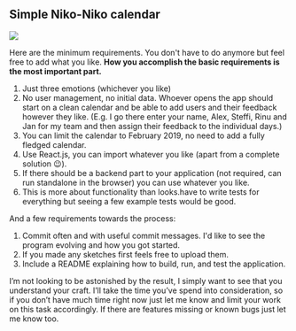 ## Simple Niko-Niko calendar

![](https://www.agilealliance.org/wp-content/uploads/2015/12/Niko-NikoCalendar.png)

Here are the minimum requirements. You don't have to do anymore but feel free to add what you like. **How you accomplish the basic requirements is the most important part.**

1. Just three emotions (whichever you like)
2. No user management, no initial data. Whoever opens the app should start on a clean calendar and be able to add users and their feedback however they like. (E.g. I go there enter your name, Alex, Steffi, Rinu and Jan for my team and then assign their feedback to the individual days.)
3. You can limit the calendar to February 2019, no need to add a fully fledged calendar.
4. Use React.js, you can import whatever you like (apart from a complete solution 😉).
5. If there should be a backend part to your application (not required, can run standalone in the browser) you can use whatever you like.
6. This is more about functionality than looks.have to write tests for everything but seeing a few example tests would be good.

And a few requirements towards the process:

1. Commit often and with useful commit messages. I'd like to see the program evolving and how you got started.
2. If you made any sketches first feels free to upload them.
3. Include a README explaining how to build, run, and test the application.



I’m not looking to be astonished by the result, I simply want to see that you understand your craft. I’ll take the time you’ve spend into consideration, so if you don’t have much time right now just let me know and limit your work on this task accordingly. If there are features missing or known bugs just let me know too.
